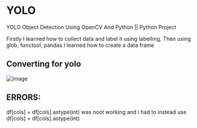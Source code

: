 # YOLO
YOLO Object Detection Using OpenCV And Python || Python Project

Firstly I learned how to collect data and label it using labelImg. Then using glob, functool, pandas I learned how to create a data frame
## Converting for yolo
![image](https://github.com/user-attachments/assets/20e3513d-f964-4748-b187-241b61d36f2b)


## ERRORS:
df[cols] = df[cols].astype(int) was noot working and i had to instead use df[cols] = df[cols].astype(int)
